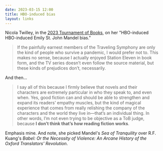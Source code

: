 ```yaml
---
date: 2023-03-15 12:00
title: HBO-induced bias
layout: links
---
```


Nicola Twilley, in the [2023 Tournament of Books](https://www.tournamentofbooks.com/2023/sea-of-tranquility-v-babel), on her "HBO-induced HBO-induced Emily St. John Mandel bias."

> If the painfully earnest members of the Traveling Symphony are only the kind of people who survive a pandemic, I would prefer not to. This makes no sense, because I actually enjoyed Station Eleven in book form, and the TV series doesn’t even follow the source material, but these kinds of prejudices don’t, necessarily.

And then...

> I say all of this because I firmly believe that novels and their characters are extremely particular in who they speak to, and even when. Yes, good fiction can and should be able to strengthen and expand its readers’ empathy muscles, but the kind of magical experience that comes from really relishing the company of the characters and the world they live in—that’s an individual thing. In other words, I’m not even trying to be objective as a ToB judge, because **I don’t think that’s how reading fiction works**. 

Emphasis mine. And note, she picked Mandel's *Sea of Tranquility* over R.F. Kuang's *Babel: Or the Necessity of Violence: An Arcane History of the Oxford Translators' Revolution*.